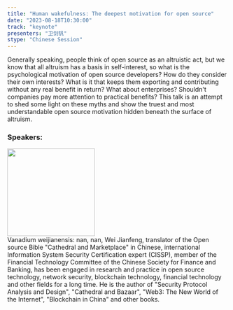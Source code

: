 ```yaml
---
title: "Human wakefulness: The deepest motivation for open source"
date: "2023-08-18T10:30:00" 
track: "keynote"
presenters: "卫剑钒"
stype: "Chinese Session"
---
```

Generally speaking, people think of open source as an altruistic act, but we know that all altruism has a basis in self-interest, so what is the psychological motivation of open source developers? How do they consider their own interests? What is it that keeps them exporting and contributing without any real benefit in return? What about enterprises? Shouldn't companies pay more attention to practical benefits? This talk is an attempt to shed some light on these myths and show the truest and most understandable open source motivation hidden beneath the surface of altruism.
 ### Speakers: 
 <img src="https://img.bagevent.com/resource/20230603/0927101141617748.jpg" width="200" /><br>Vanadium weijianensis: nan, nan, Wei Jianfeng, translator of the Open source Bible "Cathedral and Marketplace" in Chinese, international Information System Security Certification expert (CISSP), member of the Financial Technology Committee of the Chinese Society for Finance and Banking, has been engaged in research and practice in open source technology, network security, blockchain technology, financial technology and other fields for a long time. He is the author of "Security Protocol Analysis and Design", "Cathedral and Bazaar", "Web3: The New World of the Internet", "Blockchain in China" and other books.
 <br><br>